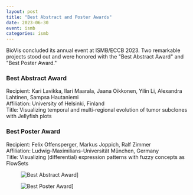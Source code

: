 ```yaml
---
layout: post
title: "Best Abstract and Poster Awards"
date: 2023-06-30
event: ismb
categories: ismb
---
```


BioVis concluded its annual event at ISMB/ECCB 2023. Two remarkable projects stood out and were honored with the "Best Abstract Award" and "Best Poster Award."

### Best Abstract Award

Recipient: Kari Lavikka, Ilari Maarala, Jaana Oikkonen, Yilin Li, Alexandra Lahtinen, Sampsa Hautaniemi  
Affiliation: University of Helsinki, Finland  
Title: Visualizing temporal and multi-regional evolution of tumor subclones with Jellyfish plots

### Best Poster Award

Recipient: Felix Offensperger, Markus Joppich, Ralf Zimmer  
Affiliation: Ludwig-Maximilians-Universität München, Germany  
Title: Visualizing (differential) expression patterns with fuzzy concepts as FlowSets

<figure>
    <img alt="Best Abstract Award]" src="{{ site.baseurl }}/images/awards/ismbeccb2023-best-abstract.webp">
</figure>

<figure>
    <img alt="Best Poster Award]" src="{{ site.baseurl }}/images/awards/ismbeccb2023-best-poster.webp">
</figure>
